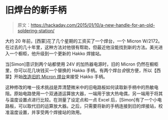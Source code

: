 # 旧焊台的新手柄

> 原文：<https://hackaday.com/2015/01/10/a-new-handle-for-an-old-soldering-station/>

大约 20 年前，[西蒙]花了几个星期的工资买了一个焊台，一个 Micron W/2172。在过去的几十年里，这种方法对他很有帮助，但最近他没能找到新的方法。美光进入一个橱柜，他升级到一个更新的 Hakko 焊接站。

当[Simon]意识到两个站都使用 24V 的加热器电源时，旧的 Micron 仍然在橱柜里，你可以花几块钱买一个替换的 Hakko 手柄。有两个焊台*会*很方便，所以【西蒙】开始[改造旧的 Micron 焊台](http://ludzinc.blogspot.com.au/2015/01/soldering-station-conversion.html)来接受 Hakko 手柄。

这种修改的唯一技术挑战是弄清楚微米中的旧电路板如何读取新手柄中的热敏电阻。原始电路使用一个双通道运算放大器，一端用于放大热电偶，另一端用于将其与温度设置点进行比较。在测量了设定点和一点 Excel 后，[Simon]有了一个小电路板，可以取代旧的运算放大器。之后，只需要将新的手柄连接到旧的焊接站，校准温度设置，并享受两个焊接站的效用。